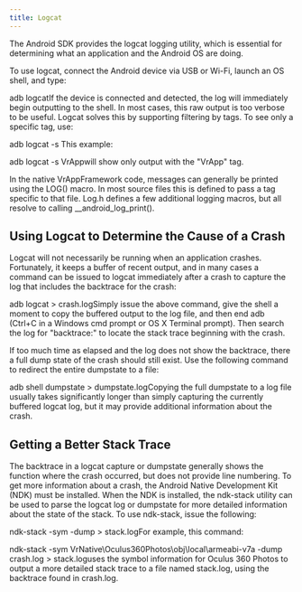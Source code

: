 ```yaml
---
title: Logcat
---
```

The Android SDK provides the logcat logging utility, which is essential for determining what an application and the Android OS are doing.

To use logcat, connect the Android device via USB or Wi-Fi, launch an OS shell, and type:

adb logcatIf the device is connected and detected, the log will immediately begin outputting to the shell. In most cases, this raw output is too verbose to be useful. Logcat solves this by supporting filtering by tags. To see only a specific tag, use:

adb logcat -s <tag>This example:

adb logcat -s VrAppwill show only output with the "VrApp" tag.

In the native VrAppFramework code, messages can generally be printed using the LOG() macro. In most source files this is defined to pass a tag specific to that file. Log.h defines a few additional logging macros, but all resolve to calling \_\_android\_log\_print().

## Using Logcat to Determine the Cause of a Crash

Logcat will not necessarily be running when an application crashes. Fortunately, it keeps a buffer of recent output, and in many cases a command can be issued to logcat immediately after a crash to capture the log that includes the backtrace for the crash:

adb logcat > crash.logSimply issue the above command, give the shell a moment to copy the buffered output to the log file, and then end adb (Ctrl+C in a Windows cmd prompt or OS X Terminal prompt). Then search the log for "backtrace:" to locate the stack trace beginning with the crash.

If too much time as elapsed and the log does not show the backtrace, there a full dump state of the crash should still exist. Use the following command to redirect the entire dumpstate to a file:

adb shell dumpstate > dumpstate.logCopying the full dumpstate to a log file usually takes significantly longer than simply capturing the currently buffered logcat log, but it may provide additional information about the crash.

## Getting a Better Stack Trace

The backtrace in a logcat capture or dumpstate generally shows the function where the crash occurred, but does not provide line numbering. To get more information about a crash, the Android Native Development Kit (NDK) must be installed. When the NDK is installed, the ndk-stack utility can be used to parse the logcat log or dumpstate for more detailed information about the state of the stack. To use ndk-stack, issue the following:

ndk-stack -sym <path to symbol file> -dump <source log file> > stack.logFor example, this command:

ndk-stack -sym VrNative\Oculus360Photos\obj\local\armeabi-v7a -dump crash.log > stack.loguses the symbol information for Oculus 360 Photos to output a more detailed stack trace to a file named stack.log, using the backtrace found in crash.log.

